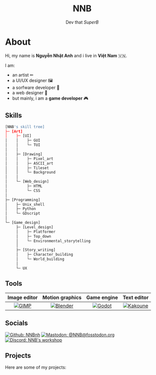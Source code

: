 <h1 align="center"><b>NNB</b></h1>
<p align="center">Dev that <i>SuperB</i></p>

# About
Hi, my name is **Nguyễn Nhật Anh** and i live in **Việt Nam** 🇻🇳.

I am:
- an artist ✏
- a UI/UX designer 🖼
- a sorfware developer 💾
- a web designer 📕
- but mainly, i am a **game developer** 🎮

## Skills
```python
[NNB's skill tree]
├─ [Art]
│    ├─ [UI]
│    │    ├─ GUI
│    │    └─ TUI
│    │
│    ├─ [Drawing]
│    │    ├─ Pixel_art
│    │    ├─ ASCII_art
│    │    ├─ Tileset
│    │    └─ Background
│    │
│    └─ [Web_design]
│         ├─ HTML
│         └─ CSS
│
├─ [Programming]
│    ├─ Unix_shell
│    ├─ Python
│    └─ GDscript
│
└─ [Game_design]
     ├─ [Level_design]
     │    ├─ Platformer
     │    ├─ Top_down
     │    └─ Environmental_storytelling
     │
     ├─ [Story_writing]
     │    ├─ Character_building
     │    └─ World_building
     │
     └─ UX
```

## Tools

| Image editor | Motion graphics | Game engine | Text editor |
|:-:|:-:|:-:|:-:|
| [![GIMP](https://www.gimp.org/images/frontpage/wilber-big.png)](https://www.gimp.org/) | [![Blender](https://download.blender.org/branding/blender_logo.png)](https://www.blender.org/) | [![Godot](https://godotengine.org/themes/godotengine/assets/logo.svg)](https://godotengine.org) | [![Kakoune](https://kakoune.org/img/kakoune_logo_full.png)](https://kakoune.org/) |

## Socials
[![Github: NNBnh](https://img.shields.io/github/followers/NNBnh?color=%2324292E&label=github%20NNBnh&logo=github&logoColor=%23FFFFFF&style=for-the-badge)](https://github.com/NNBnh)
[![Mastodon: @NNB@fosstodon.org](https://img.shields.io/mastodon/follow/255593?color=%233088D4&domain=https%3A%2F%2Ffosstodon.org&label=mastodon%20%40NNB%20%40fosstodon.org&logo=mastodon&logoColor=%23FFFFFF&style=for-the-badge)](https://fosstodon.org/web/accounts/255593)
[![Discord: NNB's workshop](https://img.shields.io/discord/740843363343007754?color=%236E84D2&label=discord%20NNB%27s%20workshop&logo=discord&logoColor=%23FFFFFF&style=for-the-badge)](https://discord.gg/vJ22XK)

## Projects
Here are some of my projects:
